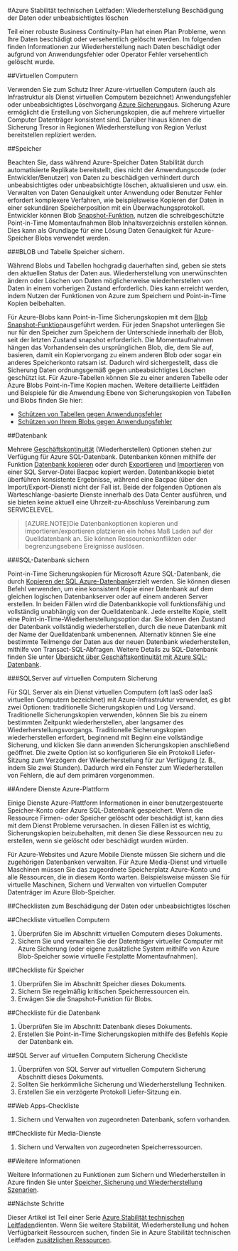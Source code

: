 <properties
   pageTitle="Stabilität technischen Leitfaden zum Wiederherstellen von Beschädigung der Daten oder unbeabsichtigtes löschen | Microsoft Azure"
   description="Artikel auf verstehen, wie Daten einer Beschädigung der Daten oder Daten versehentlich löschen auf und Vergleich robuste, hohen Verfügbarkeit Fehlerstrukturanalyse-Anwendungen entwerfen sowie Planung für die Wiederherstellung"
   services=""
   documentationCenter="na"
   authors="adamglick"
   manager="saladki"
   editor=""/>

<tags
   ms.service="resiliency"
   ms.devlang="na"
   ms.topic="article"
   ms.tgt_pltfrm="na"
   ms.workload="na"
   ms.date="08/18/2016"
   ms.author="aglick"/>

#<a name="azure-resiliency-technical-guidance-recovery-from-data-corruption-or-accidental-deletion"></a>Azure Stabilität technischen Leitfaden: Wiederherstellung Beschädigung der Daten oder unbeabsichtigtes löschen

Teil einer robuste Business Continuity-Plan hat einen Plan Probleme, wenn Ihre Daten beschädigt oder versehentlich gelöscht werden. Im folgenden finden Informationen zur Wiederherstellung nach Daten beschädigt oder aufgrund von Anwendungsfehler oder Operator Fehler versehentlich gelöscht wurde.

##<a name="virtual-machines"></a>Virtuellen Computern

Verwenden Sie zum Schutz Ihrer Azure-virtuellen Computern (auch als Infrastruktur als Dienst virtuellen Computern bezeichnet) Anwendungsfehler oder unbeabsichtigtes Löschvorgang [Azure Sicherung](https://azure.microsoft.com/services/backup/)aus. Sicherung Azure ermöglicht die Erstellung von Sicherungskopien, die auf mehrere virtueller Computer Datenträger konsistent sind. Darüber hinaus können die Sicherung Tresor in Regionen Wiederherstellung von Region Verlust bereitstellen repliziert werden.

##<a name="storage"></a>Speicher

Beachten Sie, dass während Azure-Speicher Daten Stabilität durch automatisierte Replikate bereitstellt, dies nicht der Anwendungscode (oder Entwickler/Benutzer) von Daten zu beschädigen verhindert durch unbeabsichtigtes oder unbeabsichtigte löschen, aktualisieren und usw. ein. Verwalten von Daten Genauigkeit unter Anwendung oder Benutzer Fehler erfordert komplexere Verfahren, wie beispielsweise Kopieren der Daten in einer sekundären Speicherposition mit ein Überwachungsprotokoll. Entwickler können Blob [Snapshot-Funktion](https://msdn.microsoft.com/library/azure/ee691971.aspx), nutzen die schreibgeschützte Point-in-Time Momentaufnahmen Blob Inhaltsverzeichnis erstellen können. Dies kann als Grundlage für eine Lösung Daten Genauigkeit für Azure-Speicher Blobs verwendet werden.

###<a name="blob-and-table-storage-backup"></a>BLOB und Tabelle Speicher sichern.

Während Blobs und Tabellen hochgradig dauerhaften sind, geben sie stets den aktuellen Status der Daten aus. Wiederherstellung von unerwünschten ändern oder Löschen von Daten möglicherweise wiederherstellen von Daten in einem vorherigen Zustand erforderlich. Dies kann erreicht werden, indem Nutzen der Funktionen von Azure zum Speichern und Point-in-Time Kopien beibehalten.

Für Azure-Blobs kann Point-in-Time Sicherungskopien mit dem [Blob Snapshot-Funktion](https://msdn.microsoft.com/library/ee691971.aspx)ausgeführt werden. Für jeden Snapshot unterliegen Sie nur für den Speicher zum Speichern der Unterschiede innerhalb der Blob, seit der letzten Zustand snapshot erforderlich. Die Momentaufnahmen hängen das Vorhandensein des ursprünglichen Blob, die, dem Sie auf, basieren, damit ein Kopiervorgang zu einem anderen Blob oder sogar ein anderes Speicherkonto ratsam ist. Dadurch wird sichergestellt, dass die Sicherung Daten ordnungsgemäß gegen unbeabsichtigtes Löschen geschützt ist. Für Azure-Tabellen können Sie zu einer anderen Tabelle oder Azure Blobs Point-in-Time Kopien machen. Weitere detaillierte Leitfäden und Beispiele für die Anwendung Ebene von Sicherungskopien von Tabellen und Blobs finden Sie hier:

  * [Schützen von Tabellen gegen Anwendungsfehler](https://blogs.msdn.microsoft.com/windowsazurestorage/2010/05/03/protecting-your-tables-against-application-errors/)
  * [Schützen von Ihrem Blobs gegen Anwendungsfehler](https://blogs.msdn.microsoft.com/windowsazurestorage/2010/04/29/protecting-your-blobs-against-application-errors/)

##<a name="database"></a>Datenbank

Mehrere [Geschäftskontinuität](../sql-database/sql-database-business-continuity.md) (Wiederherstellen) Optionen stehen zur Verfügung für Azure SQL-Datenbank. Datenbanken können mithilfe der Funktion [Datenbank kopieren](../sql-database/sql-database-copy.md) oder durch [Exportieren](../sql-database/sql-database-export.md) und [Importieren](https://msdn.microsoft.com/library/hh710052.aspx) von einer SQL Server-Datei Bacpac kopiert werden. Datenbankkopie bietet überführen konsistente Ergebnisse, während eine Bacpac (über den Import/Export-Dienst) nicht der Fall ist. Beide der folgenden Optionen als Warteschlange-basierte Dienste innerhalb des Data Center ausführen, und sie bieten keine aktuell eine Uhrzeit-zu-Abschluss Vereinbarung zum SERVICELEVEL.

>[AZURE.NOTE]Die Datenbankoptionen kopieren und importieren/exportieren platzieren ein hohes Maß Laden auf der Quelldatenbank an. Sie können Ressourcenkonflikten oder begrenzungsebene Ereignisse auslösen.

###<a name="sql-database-backup"></a>SQL-Datenbank sichern

Point-in-Time Sicherungskopien für Microsoft Azure SQL-Datenbank, die durch [Kopieren der SQL Azure-Datenbank](../sql-database/sql-database-copy.md)erzielt werden. Sie können diesen Befehl verwenden, um eine konsistent Kopie einer Datenbank auf dem gleichen logischen Datenbankserver oder auf einem anderen Server erstellen. In beiden Fällen wird die Datenbankkopie voll funktionsfähig und vollständig unabhängig von der Quelldatenbank. Jede erstellte Kopie, stellt eine Point-in-Time-Wiederherstellungsoption dar. Sie können den Zustand der Datenbank vollständig wiederherstellen, durch die neue Datenbank mit der Name der Quelldatenbank umbenennen. Alternativ können Sie eine bestimmte Teilmenge der Daten aus der neuen Datenbank wiederherstellen, mithilfe von Transact-SQL-Abfragen. Weitere Details zu SQL-Datenbank finden Sie unter [Übersicht über Geschäftskontinuität mit Azure SQL-Datenbank](../sql-database/sql-database-business-continuity.md).

###<a name="sql-server-on-virtual-machines-backup"></a>SQLServer auf virtuellen Computern Sicherung

Für SQL Server als ein Dienst virtuellen Computern (oft IaaS oder IaaS virtuellen Computern bezeichnet) mit Azure-Infrastruktur verwendet, es gibt zwei Optionen: traditionelle Sicherungskopien und Log Versand. Traditionelle Sicherungskopien verwenden, können Sie bis zu einem bestimmten Zeitpunkt wiederherstellen, aber langsamer des Wiederherstellungsvorgangs. Traditionelle Sicherungskopien wiederherstellen erfordert, beginnend mit Beginn eine vollständige Sicherung, und klicken Sie dann anwenden Sicherungskopien anschließend geöffnet. Die zweite Option ist so konfigurieren Sie ein Protokoll Liefer-Sitzung zum Verzögern der Wiederherstellung für zur Verfügung (z. B., indem Sie zwei Stunden). Dadurch wird ein Fenster zum Wiederherstellen von Fehlern, die auf dem primären vorgenommen.

##<a name="other-azure-platform-services"></a>Andere Dienste Azure-Plattform

Einige Dienste Azure-Plattform Informationen in einer benutzergesteuerte Speicher-Konto oder Azure SQL-Datenbank gespeichert. Wenn die Ressource Firmen- oder Speicher gelöscht oder beschädigt ist, kann dies mit dem Dienst Probleme verursachen. In diesen Fällen ist es wichtig, Sicherungskopien beizubehalten, mit denen Sie diese Ressourcen neu zu erstellen, wenn sie gelöscht oder beschädigt wurden würden.

Für Azure-Websites und Azure Mobile Dienste müssen Sie sichern und die zugehörigen Datenbanken verwalten. Für Azure Media-Dienst und virtuelle Maschinen müssen Sie das zugeordnete Speicherplatz Azure-Konto und alle Ressourcen, die in diesem Konto warten. Beispielsweise müssen Sie für virtuelle Maschinen, Sichern und Verwalten von virtuellen Computer Datenträger im Azure Blob-Speicher.

##<a name="checklists-for-data-corruption-or-accidental-deletion"></a>Checklisten zum Beschädigung der Daten oder unbeabsichtigtes löschen

##<a name="virtual-machines-checklist"></a>Checkliste virtuellen Computern

  1. Überprüfen Sie im Abschnitt virtuellen Computern dieses Dokuments.
  2. Sichern Sie und verwalten Sie der Datenträger virtueller Computer mit Azure Sicherung (oder eigene zusätzliche System mithilfe von Azure Blob-Speicher sowie virtuelle Festplatte Momentaufnahmen).

##<a name="storage-checklist"></a>Checkliste für Speicher

  1. Überprüfen Sie im Abschnitt Speicher dieses Dokuments.
  2. Sichern Sie regelmäßig kritischen Speicherressourcen ein.
  3. Erwägen Sie die Snapshot-Funktion für Blobs.

##<a name="database-checklist"></a>Checkliste für die Datenbank

  1. Überprüfen Sie im Abschnitt Datenbank dieses Dokuments.
  2. Erstellen Sie Point-in-Time Sicherungskopien mithilfe des Befehls Kopie der Datenbank ein.

##<a name="sql-server-on-virtual-machines-backup-checklist"></a>SQL Server auf virtuellen Computern Sicherung Checkliste

  1. Überprüfen von SQL Server auf virtuellen Computern Sicherung Abschnitt dieses Dokuments.
  2. Sollten Sie herkömmliche Sicherung und Wiederherstellung Techniken.
  3. Erstellen Sie ein verzögerte Protokoll Liefer-Sitzung ein.

##<a name="web-apps-checklist"></a>Web Apps-Checkliste

  1. Sichern und Verwalten von zugeordneten Datenbank, sofern vorhanden.

##<a name="media-services-checklist"></a>Checkliste für Media-Dienste

  1. Sichern und Verwalten von zugeordneten Speicherressourcen.

##<a name="more-information"></a>Weitere Informationen

Weitere Informationen zu Funktionen zum Sichern und Wiederherstellen in Azure finden Sie unter [Speicher, Sicherung und Wiederherstellung Szenarien](https://azure.microsoft.com/documentation/scenarios/storage-backup-recovery/).

##<a name="next-steps"></a>Nächste Schritte

Dieser Artikel ist Teil einer Serie [Azure Stabilität technischen Leitfaden](./resiliency-technical-guidance.md)dienten. Wenn Sie weitere Stabilität, Wiederherstellung und hohen Verfügbarkeit Ressourcen suchen, finden Sie in Azure Stabilität technischen Leitfaden [zusätzlichen Ressourcen](./resiliency-technical-guidance.md#additional-resources).